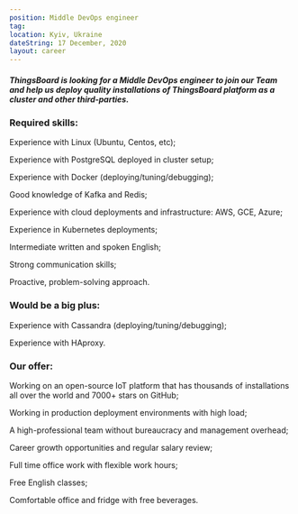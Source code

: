```yaml
---
position: Middle DevOps engineer
tag: 
location: Kyiv, Ukraine
dateString: 17 December, 2020
layout: career
---
```

##### ThingsBoard is looking for a Middle DevOps engineer to join our Team and help us deploy quality installations of ThingsBoard platform as a cluster and other third-parties.

### Required skills:
Experience with Linux (Ubuntu, Centos, etc);

Experience with PostgreSQL deployed in cluster setup;

Experience with Docker (deploying/tuning/debugging);

Good knowledge of Kafka and Redis;

Experience with cloud deployments and infrastructure: AWS, GCE, Azure;

Experience in Kubernetes deployments;

Intermediate written and spoken English;

Strong communication skills;

Proactive, problem-solving approach.

### Would be a big plus:
Experience with Cassandra (deploying/tuning/debugging);

Experience with HAproxy.

### Our offer:
Working on an open-source IoT platform that has thousands of installations all over the world and 7000+ stars on GitHub;

Working in production deployment environments with high load;

A high-professional team without bureaucracy and management overhead;

Career growth opportunities and regular salary review;

Full time office work with flexible work hours;

Free English classes;

Comfortable office and fridge with free beverages.